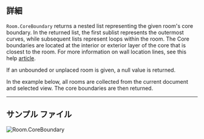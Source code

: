 ## 詳細
`Room.CoreBoundary` returns a nested list representing the given room's core boundary. In the returned list, the first sublist represents the outermost curves, while subsequent lists represent loops within the room. The Core boundaries are located at the interior or exterior layer of the core that is closest to the room. For more information on wall location lines, see this help [article](https://help.autodesk.com/view/RVT/2024/ENU/?guid=GUID-0BB62832-36DD-4E06-A9D4-EE98CE0FCF89).

If an unbounded or unplaced room is given, a null value is returned.

In the example below, all rooms are collected from the current document and selected view. The core boundaries are then returned.
___
## サンプル ファイル

![Room.CoreBoundary](./Revit.Elements.Room.CoreBoundary_img.jpg)
